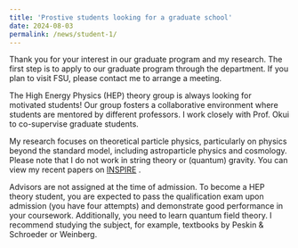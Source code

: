 ```yaml
---
title: 'Prostive students looking for a graduate school'
date: 2024-08-03
permalink: /news/student-1/
---
```


Thank you for your interest in our graduate program and my research. The first step is to apply to our graduate program through the department. If you plan to visit FSU, please contact me to arrange a meeting.

The High Energy Physics (HEP) theory group is always looking for motivated students! Our group fosters a collaborative environment where students are mentored by different professors. I work closely with Prof. Okui to co-supervise graduate students.

My research focuses on theoretical particle physics, particularly on physics beyond the standard model, including astroparticle physics and cosmology. Please note that I do not work in string theory or (quantum) gravity. You can view my recent papers on [INSPIRE](https://inspirehep.net/authors/1198400)
.

Advisors are not assigned at the time of admission. To become a HEP theory student, you are expected to pass the qualification exam upon admission (you have four attempts) and demonstrate good performance in your coursework. Additionally, you need to learn quantum field theory. I recommend studying the subject, for example, textbooks by  Peskin & Schroeder or Weinberg.

